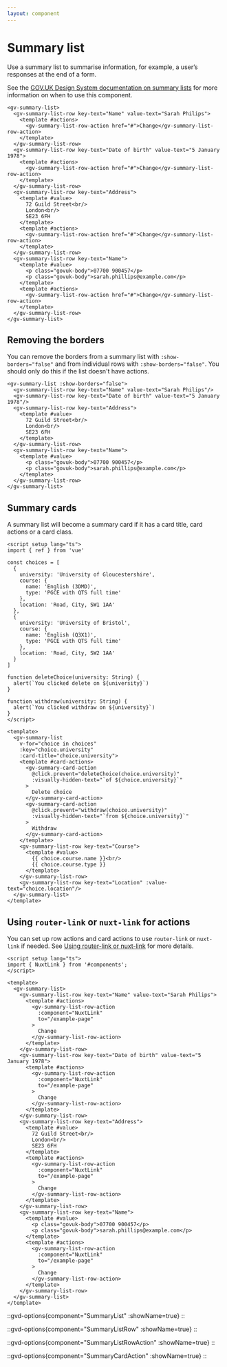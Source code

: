 ```yaml
---
layout: component
---
```


# Summary list

Use a summary list to summarise information, for example, a user’s responses at the end of a form.

See the [GOV.UK Design System documentation on summary lists](https://design-system.service.gov.uk/components/summary-list/) for
more information on when to use this component.

```vue
<gv-summary-list>
  <gv-summary-list-row key-text="Name" value-text="Sarah Philips">
    <template #actions>
      <gv-summary-list-row-action href="#">Change</gv-summary-list-row-action>
    </template>
  </gv-summary-list-row>
  <gv-summary-list-row key-text="Date of birth" value-text="5 January 1978">
    <template #actions>
      <gv-summary-list-row-action href="#">Change</gv-summary-list-row-action>
    </template>
  </gv-summary-list-row>
  <gv-summary-list-row key-text="Address">
    <template #value>
      72 Guild Street<br/>
      London<br/>
      SE23 6FH
    </template>
    <template #actions>
      <gv-summary-list-row-action href="#">Change</gv-summary-list-row-action>
    </template>
  </gv-summary-list-row>
  <gv-summary-list-row key-text="Name">
    <template #value>
      <p class="govuk-body">07700 900457</p>
      <p class="govuk-body">sarah.phillips@example.com</p>
    </template>
    <template #actions>
      <gv-summary-list-row-action href="#">Change</gv-summary-list-row-action>
    </template>
  </gv-summary-list-row>
</gv-summary-list>
```

## Removing the borders

You can remove the borders from a summary list with `:show-borders="false"` and from individual rows with 
`:show-borders="false"`. You should only do this if the list doesn't have actions.

```vue
<gv-summary-list :show-borders="false">
  <gv-summary-list-row key-text="Name" value-text="Sarah Philips"/>
  <gv-summary-list-row key-text="Date of birth" value-text="5 January 1978"/>
  <gv-summary-list-row key-text="Address">
    <template #value>
      72 Guild Street<br/>
      London<br/>
      SE23 6FH
    </template>
  </gv-summary-list-row>
  <gv-summary-list-row key-text="Name">
    <template #value>
      <p class="govuk-body">07700 900457</p>
      <p class="govuk-body">sarah.phillips@example.com</p>
    </template>
  </gv-summary-list-row>
</gv-summary-list>
```

## Summary cards

A summary list will become a summary card if it has a card title, card actions or a card class.

```vue
<script setup lang="ts">
import { ref } from 'vue'

const choices = [
  {
    university: 'University of Gloucestershire',
    course: {
      name: 'English (3DMD)',
      type: 'PGCE with QTS full time'
    },
    location: 'Road, City, SW1 1AA'
  },
  {
    university: 'University of Bristol',
    course: {
      name: 'English (Q3X1)',
      type: 'PGCE with QTS full time'
    },
    location: 'Road, City, SW2 1AA'
  }  
]

function deleteChoice(university: String) {
  alert(`You clicked delete on ${university}`)
}

function withdraw(university: String) {
  alert(`You clicked withdraw on ${university}`)
}
</script>

<template>
  <gv-summary-list 
    v-for="choice in choices" 
    :key="choice.university" 
    :card-title="choice.university">
    <template #card-actions>
      <gv-summary-card-action 
        @click.prevent="deleteChoice(choice.university)" 
        :visually-hidden-text="`of ${choice.university}`"
      >
        Delete choice
      </gv-summary-card-action>
      <gv-summary-card-action 
        @click.prevent="withdraw(choice.university)"
        :visually-hidden-text="`from ${choice.university}`"
      >
        Withdraw
      </gv-summary-card-action>      
    </template>
    <gv-summary-list-row key-text="Course">
      <template #value>
        {{ choice.course.name }}<br/>
        {{ choice.course.type }}
      </template>
    </gv-summary-list-row>
    <gv-summary-list-row key-text="Location" :value-text="choice.location"/>
  </gv-summary-list>
</template>
```

## Using `router-link` or `nuxt-link` for actions

You can set up row actions and card actions to use `router-link` or `nuxt-link` if needed. See
[Using router-link or nuxt-link](/get-started/using-router-link-or-nuxt-link) for more details.

```vue
<script setup lang="ts">
import { NuxtLink } from '#components';
</script>

<template>
  <gv-summary-list>
    <gv-summary-list-row key-text="Name" value-text="Sarah Philips">
      <template #actions>
        <gv-summary-list-row-action 
          :component="NuxtLink" 
          to="/example-page"
        >
          Change
        </gv-summary-list-row-action>
      </template>
    </gv-summary-list-row>
    <gv-summary-list-row key-text="Date of birth" value-text="5 January 1978">
      <template #actions>
        <gv-summary-list-row-action
          :component="NuxtLink"
          to="/example-page"
        >
          Change
        </gv-summary-list-row-action>
      </template>
    </gv-summary-list-row>
    <gv-summary-list-row key-text="Address">
      <template #value>
        72 Guild Street<br/>
        London<br/>
        SE23 6FH
      </template>
      <template #actions>
        <gv-summary-list-row-action
          :component="NuxtLink"
          to="/example-page"
        >
          Change
        </gv-summary-list-row-action>
      </template>
    </gv-summary-list-row>
    <gv-summary-list-row key-text="Name">
      <template #value>
        <p class="govuk-body">07700 900457</p>
        <p class="govuk-body">sarah.phillips@example.com</p>
      </template>
      <template #actions>
        <gv-summary-list-row-action
          :component="NuxtLink"
          to="/example-page"
        >
          Change
        </gv-summary-list-row-action>
      </template>
    </gv-summary-list-row>
  </gv-summary-list>
</template>
```

::gvd-options{component="SummaryList" :showName=true}
::

::gvd-options{component="SummaryListRow" :showName=true}
::

::gvd-options{component="SummaryListRowAction" :showName=true}
::

::gvd-options{component="SummaryCardAction" :showName=true}
::



